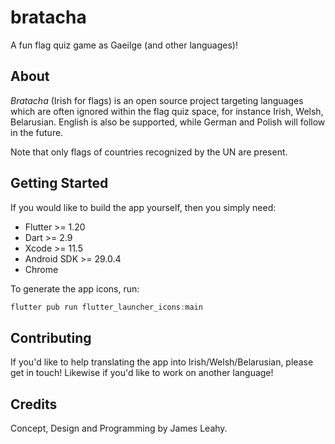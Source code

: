 # bratacha

A fun flag quiz game as Gaeilge (and other languages)!

## About

*Bratacha* (Irish for flags) is an open source project targeting languages which are often ignored within the flag quiz space, for instance Irish, Welsh, Belarusian. English is also be supported, while German and Polish will follow in the future.

Note that only flags of countries recognized by the UN are present.

## Getting Started

If you would like to build the app yourself, then you simply need:

- Flutter >= 1.20
- Dart >= 2.9
- Xcode >= 11.5
- Android SDK >= 29.0.4
- Chrome

To generate the app icons, run:

```dart
flutter pub run flutter_launcher_icons:main
```

## Contributing

If you'd like to help translating the app into Irish/Welsh/Belarusian, please get in touch! Likewise if you'd like to work on another language!

## Credits

Concept, Design and Programming by James Leahy.
